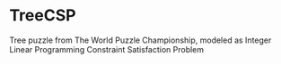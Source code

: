 TreeCSP
=======

Tree puzzle from The World Puzzle Championship, modeled as Integer Linear Programming Constraint Satisfaction Problem
